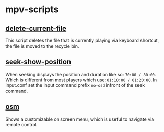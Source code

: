 
# mpv-scripts

## [delete-current-file](delete-current-file.lua)

This script deletes the file that is currently playing
via keyboard shortcut, the file is moved to the recycle bin.


## [seek-show-position](seek-show-position.lua)

When seeking displays the position and duration like so: `70:00 / 80:00`.
Which is different from most players which use: `01:10:00 / 01:20:00`.
In input.conf set the input command prefix `no-osd` infront of the seek command.


## [osm](osm.lua)

Shows a customizable on screen menu,
which is useful to navigate via remote control.
